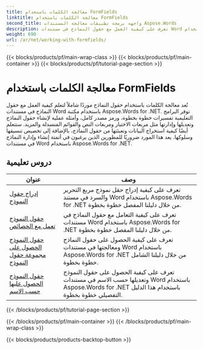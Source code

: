 ```yaml
---
title: معالجة الكلمات باستخدام FormFields
linktitle: معالجة الكلمات باستخدام FormFields
second_title: واجهة برمجة تطبيقات معالجة المستندات Aspose.Words
description: تعرف على كيفية العمل مع حقول النماذج في مستندات Word باستخدام Aspose.Words for .NET. دروس تعليمية مفصلة مع أمثلة التعليمات البرمجية.
weight: 690
url: /ar/net/working-with-formfields/
---
```


{{< blocks/products/pf/main-wrap-class >}}
{{< blocks/products/pf/main-container >}}
{{< blocks/products/pf/tutorial-page-section >}}

# معالجة الكلمات باستخدام FormFields

تُعد معالجة الكلمات باستخدام حقول النماذج موردًا شاملاً لتعلم كيفية العمل مع حقول النماذج في مستندات Word باستخدام مكتبة Aspose.Words for .NET. توفر البرامج التعليمية تفسيرات خطوة بخطوة، ورمز مصدر كامل، وأمثلة عملية لإنشاء حقول النماذج وتعديلها وإدارتها مثل مربعات الاختيار ومربعات النص والقوائم المنسدلة والمزيد. ستتعلم أيضًا كيفية استخراج البيانات وتعبئتها من حقول النماذج، بالإضافة إلى تخصيص تنسيقها وسلوكها. يعد هذا المورد ضروريًا للمطورين الذين يرغبون في أتمتة إنشاء وإدارة النماذج في مستندات Word باستخدام Aspose.Words for .NET.

 ## دروس تعليمية
| عنوان | وصف |
| --- | --- |
| [إدراج حقول النموذج](./insert-form-fields/) | تعرف على كيفية إدراج حقل نموذج مربع التحرير والسرد في مستند Word باستخدام Aspose.Words for .NET من خلال دليلنا المفصل خطوة بخطوة. |
| [حقول النموذج تعمل مع الخصائص](./form-fields-work-with-properties/) | تعرف على كيفية التعامل مع حقول النماذج في مستندات Word باستخدام Aspose.Words for .NET من خلال دليلنا المفصل خطوة بخطوة. |
| [حقول النموذج الحصول على مجموعة حقول النموذج](./form-fields-get-form-fields-collection/) | تعرف على كيفية الحصول على حقول النماذج ومعالجتها في مستندات Word باستخدام Aspose.Words for .NET من خلال دليلنا الشامل خطوة بخطوة. |
| [حقول النموذج الحصول عليها حسب الاسم](./form-fields-get-by-name/) | تعرف على كيفية الحصول على حقول النموذج وتعديلها حسب الاسم في مستندات Word باستخدام Aspose.Words for .NET باستخدام هذا الدليل التفصيلي خطوة بخطوة. |
{{< /blocks/products/pf/tutorial-page-section >}}

{{< /blocks/products/pf/main-container >}}
{{< /blocks/products/pf/main-wrap-class >}}

{{< blocks/products/products-backtop-button >}}
